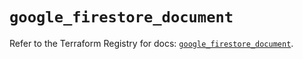 # `google_firestore_document`

Refer to the Terraform Registry for docs: [`google_firestore_document`](https://registry.terraform.io/providers/hashicorp/google-beta/6.6.0/docs/resources/google_firestore_document).
